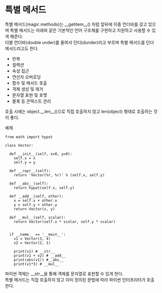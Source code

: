 # 특별 메서드

특별 메서드(magic methods)는 \_\_getitem__() 처럼 앞뒤에 이중 언더바를 갖고 있으며 특별 메서드는 아래와 같은 기본적인 언어 구조체를 구현하고 지원하고 사용할 수 있게 해준다. <br>
더블 언더바(double under)를 줄여서 던더(dunder)라고 부르며 특별 메서드를 던더 메서드라고도 한다.

* 반복
* 컬렉션
* 속성 접근
* 연산자 오버로딩
* 함수 및 메서드 호출
* 객체 생성 및 제거
* 문자열 표현 및 포맷
* 블록 등 콘텍스트 관리

호출 시에는 object.\_\_len__()으로 직접 호출하지 않고 len(object) 형태로 호출하는 것이 좋다.

예제
    
    from math import hypot
    
    class Vector:
    
      def __init__(self, x=0, y=0):
        self.x = x
        self.y = y
      
      def __repr__(self):
        return 'Vector(%r, %r)' % (self.x, self.y)
        
      def __abs__(self):
        return hypot(self.x, self.y)
        
      def __add__(self, other):
        x = self.x + other.x
        y = self.y + other.y
        return Vector(x, y)
      
      def __mul__(self, scalar):
        return Vector(self.x * scalar, self.y * scalar)
        
      
      if __name__ == '__main__':
        v1 = Vector(3, 4)
        v2 = Vector(2, 1)
        
        print(v1) # __str__
        print(v1 + v2) # __add__
        print(abs(v1)) #__abs__
        print(v1*3) # __mul__
        
파이썬 객체는 \_\_str__을 통해 객체를 문자열로 표현할 수 있게 한다. <br>
특별 메서드는 직접 호출하지 않고 이미 정의된 문법에 따라 파이썬 인터프리터가 호출한다.        
